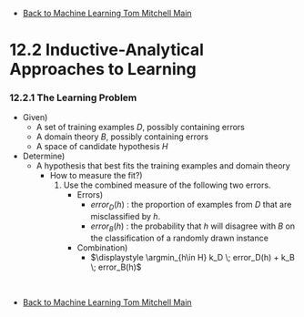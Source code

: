 * [Back to Machine Learning Tom Mitchell Main](../../main.md)

# 12.2 Inductive-Analytical Approaches to Learning
### 12.2.1 The Learning Problem
- Given)
  - A set of training examples $D$, possibly containing errors
  - A domain theory $B$, possibly containing errors
  - A space of candidate hypothesis $H$
- Determine)
  - A hypothesis that best fits the training examples and domain theory
    - How to measure the fit?)
      1. Use the combined measure of the following two errors.
         - Errors)
           - $error_D(h)$ : the proportion of examples from $D$ that are misclassified by $h$.
           - $error_B(h)$ : the probability that $h$ will disagree with $B$ on the classification of a randomly drawn instance
         - Combination)
           - $`\displaystyle \argmin_{h\in H} k_D \; error_D(h) + k_B \; error_B(h)`$














<br>

* [Back to Machine Learning Tom Mitchell Main](../../main.md)